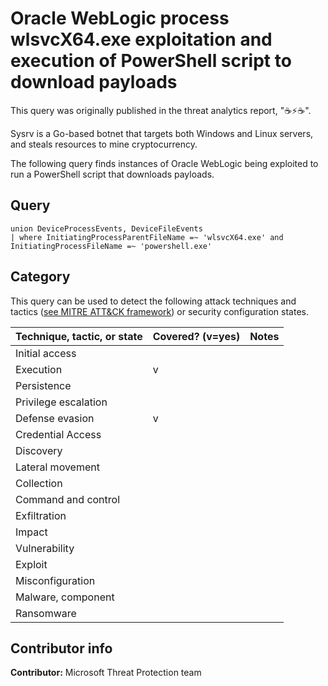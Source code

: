 # Oracle WebLogic process wlsvcX64.exe exploitation and execution of PowerShell script to download payloads

This query was originally published in the threat analytics report, "☕⚡☕".

Sysrv is a Go-based botnet that targets both Windows and Linux servers, and steals resources to mine cryptocurrency.

The following query finds instances of Oracle WebLogic being exploited to run a PowerShell script that downloads payloads.

## Query

```kusto
union DeviceProcessEvents, DeviceFileEvents
| where InitiatingProcessParentFileName =~ 'wlsvcX64.exe' and InitiatingProcessFileName =~ 'powershell.exe'
```

## Category

This query can be used to detect the following attack techniques and tactics ([see MITRE ATT&CK framework](https://attack.mitre.org/)) or security configuration states.

Technique, tactic, or state | Covered? (v=yes) | Notes
-|-|-
Initial access |  |  
Execution | v |  
Persistence |  |  
Privilege escalation |  |  
Defense evasion | v |  
Credential Access |  |  
Discovery |  |  
Lateral movement |  |  
Collection |  |  
Command and control |  |  
Exfiltration |  |  
Impact |  |  
Vulnerability |  |  
Exploit |  |  
Misconfiguration |  |  
Malware, component |  |  
Ransomware |  |  

## Contributor info

**Contributor:** Microsoft Threat Protection team
